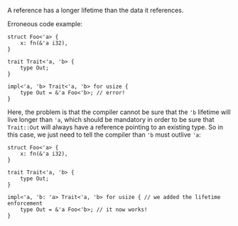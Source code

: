 A reference has a longer lifetime than the data it references.

Erroneous code example:

```compile_fail,E0491
struct Foo<'a> {
    x: fn(&'a i32),
}

trait Trait<'a, 'b> {
    type Out;
}

impl<'a, 'b> Trait<'a, 'b> for usize {
    type Out = &'a Foo<'b>; // error!
}
```

Here, the problem is that the compiler cannot be sure that the `'b` lifetime
will live longer than `'a`, which should be mandatory in order to be sure that
`Trait::Out` will always have a reference pointing to an existing type. So in
this case, we just need to tell the compiler than `'b` must outlive `'a`:

```
struct Foo<'a> {
    x: fn(&'a i32),
}

trait Trait<'a, 'b> {
    type Out;
}

impl<'a, 'b: 'a> Trait<'a, 'b> for usize { // we added the lifetime enforcement
    type Out = &'a Foo<'b>; // it now works!
}
```
